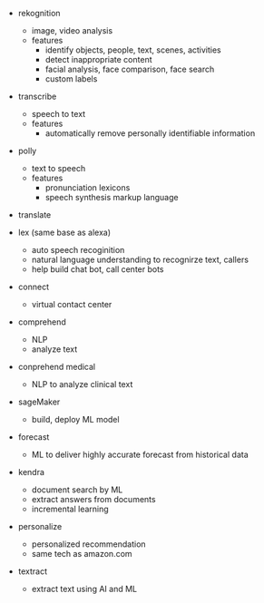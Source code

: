 - rekognition
    - image, video analysis
    - features
        - identify objects, people, text, scenes, activities
        - detect inappropriate content
        - facial analysis, face comparison, face search
        - custom labels

- transcribe
    - speech to text
    - features
        - automatically remove personally identifiable information

- polly
    - text to speech
    - features
        - pronunciation lexicons
        - speech synthesis markup language

- translate

- lex (same base as alexa)
    - auto speech recoginition
    - natural language understanding to recognirze text, callers
    - help build chat bot, call center bots

- connect
    - virtual contact center

- comprehend
    - NLP
    - analyze text

- conprehend medical
    - NLP to analyze clinical text

- sageMaker
    - build, deploy ML model

- forecast
    - ML to deliver highly accurate forecast from historical data

- kendra
    - document search by ML
    - extract answers from documents
    - incremental learning

- personalize
    - personalized recommendation
    - same tech as amazon.com

- textract
    - extract text using AI and ML